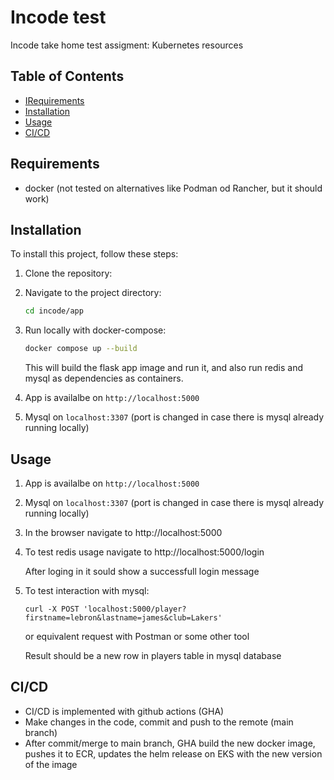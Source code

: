 # Incode test

Incode take home test assigment: Kubernetes resources

## Table of Contents

- [IRequirements](#Requirements)
- [Installation](#installation)
- [Usage](#usage)
- [CI/CD](#CI/CD)

## Requirements

- docker (not tested on alternatives like Podman od Rancher, but it should work)

## Installation

To install this project, follow these steps:

1. Clone the repository:

2. Navigate to the project directory:
    ```sh
    cd incode/app
    ```

3. Run locally with docker-compose:
    ```sh
    docker compose up --build
    ```
   This will build the flask app image and run it, and also run redis and mysql as dependencies as containers.


1. App is availalbe on `http://localhost:5000`
2. Mysql on `localhost:3307` (port is changed in case there is mysql already running locally)

## Usage

1. App is availalbe on `http://localhost:5000`
2. Mysql on `localhost:3307` (port is changed in case there is mysql already running locally)
3. In the browser navigate to http://localhost:5000
4. To test redis usage navigate to http://localhost:5000/login
   
   After loging in it sould show a successfull login message
5. To test interaction with mysql:

    ```
    curl -X POST 'localhost:5000/player?firstname=lebron&lastname=james&club=Lakers'
    ```
    or equivalent request with Postman or some other tool   

    
    Result should be a new row in players table in mysql database

## CI/CD

- CI/CD is implemented with github actions (GHA)
- Make changes in the code, commit and push to the remote (main branch)
- After commit/merge to main branch, GHA build the new docker image, pushes it to ECR, updates the helm release on EKS with the new version of the image